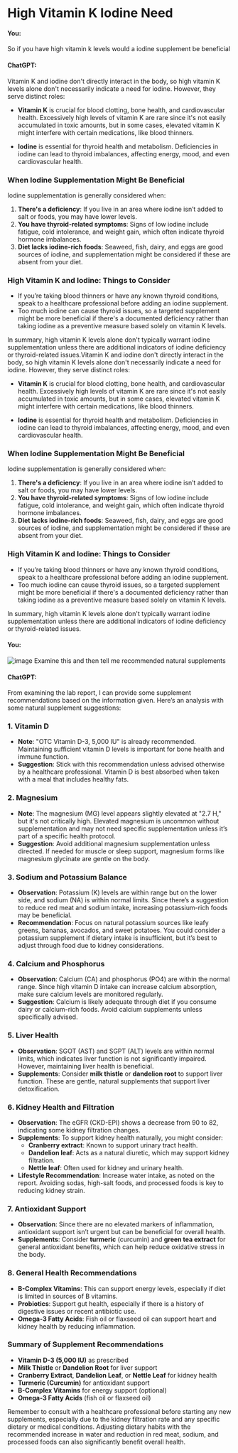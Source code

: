 # High Vitamin K Iodine Need

#### You:
So if you have high vitamin k levels would a iodine supplement be beneficial

#### ChatGPT:
Vitamin K and iodine don't directly interact in the body, so high vitamin K levels alone don't necessarily indicate a need for iodine. However, they serve distinct roles:

- **Vitamin K** is crucial for blood clotting, bone health, and cardiovascular health. Excessively high levels of vitamin K are rare since it's not easily accumulated in toxic amounts, but in some cases, elevated vitamin K might interfere with certain medications, like blood thinners.

- **Iodine** is essential for thyroid health and metabolism. Deficiencies in iodine can lead to thyroid imbalances, affecting energy, mood, and even cardiovascular health.

### When Iodine Supplementation Might Be Beneficial

Iodine supplementation is generally considered when:

1. **There's a deficiency**: If you live in an area where iodine isn’t added to salt or foods, you may have lower levels.
2. **You have thyroid-related symptoms**: Signs of low iodine include fatigue, cold intolerance, and weight gain, which often indicate thyroid hormone imbalances.
3. **Diet lacks iodine-rich foods**: Seaweed, fish, dairy, and eggs are good sources of iodine, and supplementation might be considered if these are absent from your diet.

### High Vitamin K and Iodine: Things to Consider

- If you’re taking blood thinners or have any known thyroid conditions, speak to a healthcare professional before adding an iodine supplement.
- Too much iodine can cause thyroid issues, so a targeted supplement might be more beneficial if there's a documented deficiency rather than taking iodine as a preventive measure based solely on vitamin K levels.

In summary, high vitamin K levels alone don't typically warrant iodine supplementation unless there are additional indicators of iodine deficiency or thyroid-related issues.Vitamin K and iodine don't directly interact in the body, so high vitamin K levels alone don't necessarily indicate a need for iodine. However, they serve distinct roles:

- **Vitamin K** is crucial for blood clotting, bone health, and cardiovascular health. Excessively high levels of vitamin K are rare since it's not easily accumulated in toxic amounts, but in some cases, elevated vitamin K might interfere with certain medications, like blood thinners.

- **Iodine** is essential for thyroid health and metabolism. Deficiencies in iodine can lead to thyroid imbalances, affecting energy, mood, and even cardiovascular health.

### When Iodine Supplementation Might Be Beneficial

Iodine supplementation is generally considered when:

1. **There's a deficiency**: If you live in an area where iodine isn’t added to salt or foods, you may have lower levels.
2. **You have thyroid-related symptoms**: Signs of low iodine include fatigue, cold intolerance, and weight gain, which often indicate thyroid hormone imbalances.
3. **Diet lacks iodine-rich foods**: Seaweed, fish, dairy, and eggs are good sources of iodine, and supplementation might be considered if these are absent from your diet.

### High Vitamin K and Iodine: Things to Consider

- If you’re taking blood thinners or have any known thyroid conditions, speak to a healthcare professional before adding an iodine supplement.
- Too much iodine can cause thyroid issues, so a targeted supplement might be more beneficial if there's a documented deficiency rather than taking iodine as a preventive measure based solely on vitamin K levels.

In summary, high vitamin K levels alone don't typically warrant iodine supplementation unless there are additional indicators of iodine deficiency or thyroid-related issues.


#### You:
![image](file-service://file-2nKebOqxhP8rewzKAvNhYruT)
Examine this and then tell me recommended natural supplements

#### ChatGPT:
From examining the lab report, I can provide some supplement recommendations based on the information given. Here’s an analysis with some natural supplement suggestions:

### 1. **Vitamin D**

- **Note**: "OTC Vitamin D-3, 5,000 IU" is already recommended. Maintaining sufficient vitamin D levels is important for bone health and immune function.
- **Suggestion**: Stick with this recommendation unless advised otherwise by a healthcare professional. Vitamin D is best absorbed when taken with a meal that includes healthy fats.

### 2. **Magnesium**

- **Note**: The magnesium (MG) level appears slightly elevated at "2.7 H," but it's not critically high. Elevated magnesium is uncommon without supplementation and may not need specific supplementation unless it’s part of a specific health protocol.
- **Suggestion**: Avoid additional magnesium supplementation unless directed. If needed for muscle or sleep support, magnesium forms like magnesium glycinate are gentle on the body.

### 3. **Sodium and Potassium Balance**

- **Observation**: Potassium (K) levels are within range but on the lower side, and sodium (NA) is within normal limits. Since there’s a suggestion to reduce red meat and sodium intake, increasing potassium-rich foods may be beneficial.
- **Recommendation**: Focus on natural potassium sources like leafy greens, bananas, avocados, and sweet potatoes. You could consider a potassium supplement if dietary intake is insufficient, but it’s best to adjust through food due to kidney considerations.

### 4. **Calcium and Phosphorus**

- **Observation**: Calcium (CA) and phosphorus (PO4) are within the normal range. Since high vitamin D intake can increase calcium absorption, make sure calcium levels are monitored regularly.
- **Suggestion**: Calcium is likely adequate through diet if you consume dairy or calcium-rich foods. Avoid calcium supplements unless specifically advised.

### 5. **Liver Health**

- **Observation**: SGOT (AST) and SGPT (ALT) levels are within normal limits, which indicates liver function is not significantly impaired. However, maintaining liver health is beneficial.
- **Supplements**: Consider **milk thistle** or **dandelion root** to support liver function. These are gentle, natural supplements that support liver detoxification.

### 6. **Kidney Health and Filtration**

- **Observation**: The eGFR (CKD-EPI) shows a decrease from 90 to 82, indicating some kidney filtration changes.
- **Supplements**: To support kidney health naturally, you might consider:
  - **Cranberry extract**: Known to support urinary tract health.
  - **Dandelion leaf**: Acts as a natural diuretic, which may support kidney filtration.
  - **Nettle leaf**: Often used for kidney and urinary health.
- **Lifestyle Recommendation**: Increase water intake, as noted on the report. Avoiding sodas, high-salt foods, and processed foods is key to reducing kidney strain.

### 7. **Antioxidant Support**

- **Observation**: Since there are no elevated markers of inflammation, antioxidant support isn’t urgent but can be beneficial for overall health.
- **Supplements**: Consider **turmeric** (curcumin) and **green tea extract** for general antioxidant benefits, which can help reduce oxidative stress in the body.

### 8. **General Health Recommendations**

- **B-Complex Vitamins**: This can support energy levels, especially if diet is limited in sources of B vitamins.
- **Probiotics**: Support gut health, especially if there is a history of digestive issues or recent antibiotic use.
- **Omega-3 Fatty Acids**: Fish oil or flaxseed oil can support heart and kidney health by reducing inflammation.

### Summary of Supplement Recommendations

- **Vitamin D-3 (5,000 IU)** as prescribed
- **Milk Thistle** or **Dandelion Root** for liver support
- **Cranberry Extract**, **Dandelion Leaf**, or **Nettle Leaf** for kidney health
- **Turmeric (Curcumin)** for antioxidant support
- **B-Complex Vitamins** for energy support (optional)
- **Omega-3 Fatty Acids** (fish oil or flaxseed oil)

Remember to consult with a healthcare professional before starting any new supplements, especially due to the kidney filtration rate and any specific dietary or medical conditions. Adjusting dietary habits with the recommended increase in water and reduction in red meat, sodium, and processed foods can also significantly benefit overall health.
